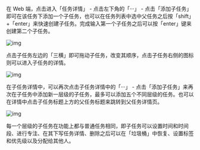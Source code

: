 在 Web 端，点击进入「任务详情」 - 点击左下角的「···」 - 点击「添加子任务」即可在该任务下添加一个子任务，也可以在任务列表中选中父任务之后按「shift」+「enter」来快速创建子任务。完成输入第一个子任务之后可以按「enter」键来创建第二个子任务。

![img](https://lh5.googleusercontent.com/xKsk-3YPCe6CjZC3NaHfbtD_XsoAs2BMrkUYoRj6kilOQ55k5lKTuo88PHBNGlOne0qYHQrAEZc-_nCusbaCwbu9mhTedFKQsdaGyUu15awuOBqWllUHtXfiW4DIbykILC01vX6O)

点击子任务左边的「三横」即可拖动子任务，改变其顺序，点击子任务右侧的图标则可以进入子任务的详情。

![img](https://lh3.googleusercontent.com/Rw3_3g90TMbLE_hy_TMQfMbIOgqZJnUKjVPlFH4KSQ8Fx7QNMv6wyHqJg6LyV5YQZcss_2FA5p7n7BDoSaDndqt0G1OpG5EJUYch6Zy_f7CMLsi5VKJlAxBCk4AHMzKk0jC1Q4L8)

在子任务详情中，可以再次点击子任务详情中的「···」 - 点击「添加子任务」来再次在子任务中添加新一层级的子任务，最多可以添加五个不同层级的任务。也可以在详情中点击子任务标题上方的父任务标题来跳转到父任务详情页。

![img](https://lh6.googleusercontent.com/9XJ_KWvmkHpGyfsSbjtlALVp4EFdPYWPRn-2E7N5-1xRpuJkwt6VbTsQ4a7MWCD3822fN7WZp4gxJejHxq0gHDn-RfyogwkJMFbhd3Sw_a4Pxi8v--R2gp8Pa4GSWk7-3ByenlHF)

每一个层级的子任务在功能上都与普通任务相同，即子任务可以设置时间和时间段、进行专注、在其下写任务详情、删除之后可以在「垃圾桶」中恢复、设置标签和优先级以及分配给其他人。